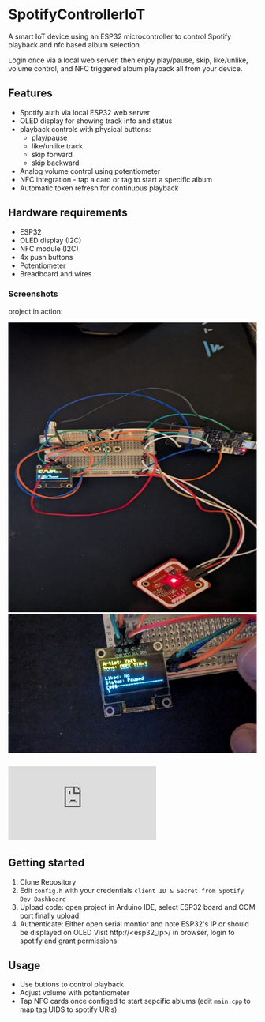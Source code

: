 
# SpotifyControllerIoT
A smart IoT device using an ESP32 microcontroller to control Spotify playback and nfc based album selection

Login once via a local web server, then enjoy play/pause, skip, like/unlike, volume control, and NFC triggered album playback all from your device.

## Features

- Spotify auth via local ESP32 web server
- OLED display for showing track info and status
- playback controls with physical buttons:
	- play/pause
	- like/unlike track
	- skip forward
	- skip backward
- Analog volume control using potentiometer
- NFC integration - tap a card or tag to start a specific album
- Automatic token refresh for continuous playback

## Hardware requirements
- ESP32
- OLED display (I2C)
- NFC module (I2C)
- 4x push buttons
- Potentiometer
- Breadboard and wires

### Screenshots
project in action:

![image alt](https://github.com/teshd/SpotifyControllerIoT/blob/6e50a701373c76abc6dcc1f0054fd64d77282c12/Picture1.jpg)
![image alt](https://github.com/teshd/SpotifyControllerIoT/blob/6e50a701373c76abc6dcc1f0054fd64d77282c12/Picture2.jpg)


### ![Wiring Diagram](https://github.com/teshd/SpotifyControllerIoT/blob/6e50a701373c76abc6dcc1f0054fd64d77282c12/Schematic_spotifyproject.pdf)

## Getting started
1) Clone Repository
2) Edit `config.h` with your credentials `client ID & Secret from Spotify Dev Dashboard`
3) Upload code: open project in Arduino IDE, select ESP32 board and COM port finally upload
4) Authenticate: Either open serial montior and note ESP32's IP or should be displayed on OLED
Visit http://<esp32_ip>/ in browser, login to spotify and grant permissions.

## Usage
- Use buttons to control playback
- Adjust volume with potentiometer
- Tap NFC cards once configed to start sepcific ablums (edit `main.cpp` to map tag UIDS to spotify URIs)
